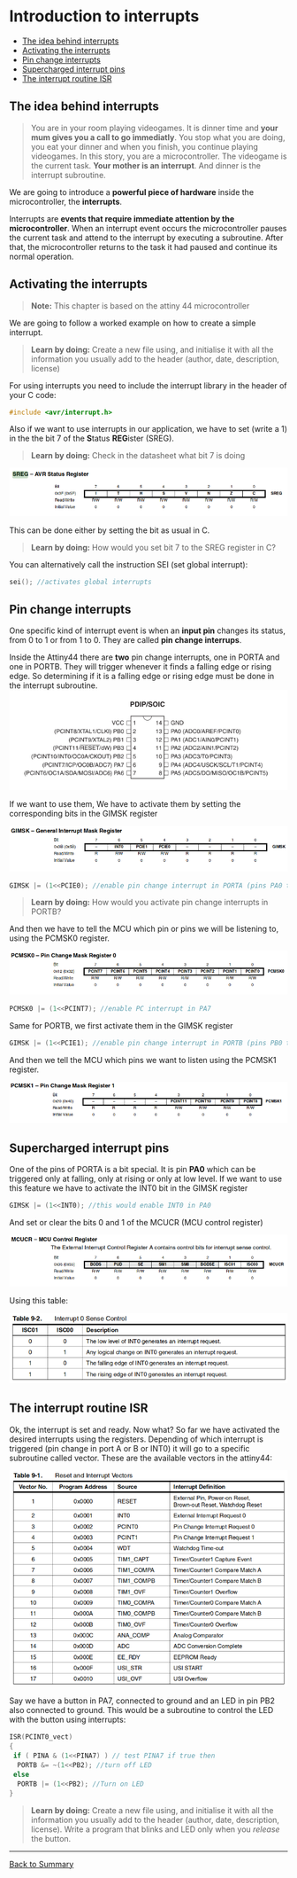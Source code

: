 # Introduction to interrupts

* [The idea behind interrupts](#the-idea-behind-interrupts)
* [Activating the interrupts](#activating-the-interrupts)
* [Pin change interrupts](#pin-change-interrupts)
* [Supercharged interrupt pins](#supercharged-interrupt-pins)
* [The interrupt routine ISR](#the-interrupt-routine-isr)

## The idea behind interrupts

> You are in your room playing videogames. It is dinner time and **your mum gives you a call to go immediatly**. You stop what you are doing, you eat your dinner and when you finish, you continue playing videogames. In this story, you are a microcontroller. The videogame is the current task. **Your mother is an interrupt**. And dinner is the interrupt subroutine.

We are going to introduce a **powerful piece of hardware** inside the microcontroller, the **interrupts**.

Interrupts are **events that require immediate attention by the microcontroller**. When an interrupt event occurs the microcontroller pauses the current task and attend to the interrupt by executing a subroutine. After that, the microcontroller returns to the task it had paused and continue its normal operation.

## Activating the interrupts

> **Note:** This chapter is based on the attiny 44 microcontroller

We are going to follow a worked example on how to create a simple interrupt.

> **Learn by doing:** Create a new file using, and initialise it with all the information you usually add to the header (author, date, description, license)

For using interrupts you need to include the interrupt library in the header of your C code:

```C
#include <avr/interrupt.h>
```

Also if we want to use interrupts in our application, we have to set (write a 1) in the the bit 7 of the **S**tatus **REG**ister (SREG).

> **Learn by doing:** Check in the datasheet what bit 7 is doing

![status register](img/interrupts/sreg.png)

This can be done either by setting the bit as usual in C.

> **Learn by doing:** How would you set bit 7 to the SREG register in C?

You can alternatively call the instruction SEI (set global interrupt):

```C
sei(); //activates global interrupts
```

## Pin change interrupts

One specific kind of interrupt event is when an **input pin** changes its status, from 0 to 1 or from 1 to 0. They are called **pin change interrups**.

Inside the Attiny44 there are **two** pin change interrupts, one in PORTA and one in PORTB. They will trigger whenever it finds a falling edge or rising edge. So determining if it is a falling edge or rising edge must be done in the interrupt subroutine.
![t44 pins](img/interrupts/t44pin.jpg)

If we want to use them, We have to activate them by setting the corresponding bits in the GIMSK register

![gimsk register](img/interrupts/gimsk.png)

```C
GIMSK |= (1<<PCIE0); //enable pin change interrupt in PORTA (pins PA0 to PA7)
```

> **Learn by doing:** How would you activate pin change interrupts in PORTB?

And then we have to tell the MCU which pin or pins we will be listening to, using the PCMSK0 register.

![pcmsk0 register](img/interrupts/pcmsk0.png)

```C
PCMSK0 |= (1<<PCINT7); //enable PC interrupt in PA7
```

Same for PORTB, we first activate them in the GIMSK register

```C
GIMSK |= (1<<PCIE1); //enable pin change interrupt in PORTB (pins PB0 to PB2)
```

And then we tell the MCU which pins we want to listen using the PCMSK1 register.

![pcmsk1 register](img/interrupts/pcmsk1.png)

## Supercharged interrupt pins

One of the pins of PORTA is a bit special. It is pin **PA0** which can be triggered only at falling, only at rising or only at low level. If we want to use this feature we have to activate the INT0 bit in the GIMSK register

```C
GIMSK |= (1<<INT0); //this would enable INT0 in PA0
```

And set or clear the bits 0 and 1 of the MCUCR (MCU control register)

![mcucr register](img/interrupts/mcucr.png)

Using this table:

![interrupt 0 table](img/interrupts/isc0001.png)

## The interrupt routine ISR

Ok, the interrupt is set and ready. Now what? So far we have activated the desired interrupts using the registers. Depending of which interrupt is triggered (pin change in port A or B or INT0) it will go to a specific subroutine called vector. These are the available vectors in the attiny44:

![vectors table](img/interrupts/vectors.png)

Say we have a button in PA7, connected to ground and an LED in pin PB2 also connected to ground. This would be a subroutine to control the LED with the button using interrupts:

```C
ISR(PCINT0_vect)
{
 if ( PINA & (1<<PINA7) ) // test PINA7 if true then
  PORTB &= ~(1<<PB2); //turn off LED
 else
  PORTB |= (1<<PB2); //Turn on LED
}
```

> **Learn by doing:** Create a new file using, and initialise it with all the information you usually add to the header (author, date, description, license). Write a program that blinks and LED only when you *release* the button.

---
[Back to Summary](../summary.md)
